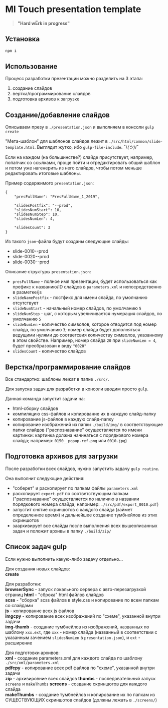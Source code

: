 # MI Touch presentation template
>**"Hard wЁrk in progress"**

## Установка
```bash
npm i
```

## Использование
Процесс разработки презентации можно разделить на 3 этапа:
1. создание слайдов
2. вертка/программирование слайдов
3. подготовка архивов к загрузке

## Создание/добавление слайдов
Описываем презу в `./presentation.json` и выполняем в консоли `gulp create`

"Мета-шаблон" для шаблонов слайдов лежит в `./src/html/common/slide-template.html`. Выглядит жутко, ибо `gulp-file-include`. ¯\\_(ツ)_/¯

Если на каждом (на большинстве?) слайде присутствует, например, попапчик со ссылками, проще пойти и отредактировать общий шаблон и потом уже нагенерить из него слайдов, чтобы потом меньше редактировать итоговые шаблоны.

Пример содержимого `presentation.json`:
```
{
    "presFullName": "PresFullName_1_2019",

    "slidesPostfix": "--prod",
    "slidesNumStart": 10,
    "slidesNumStep": 10,
    "slidesNumLen": 4,

    "slidesCount": 3
}
```
Из такого `json`-файла будут созданы следующие слайды:
- slide-0010--prod
- slide-0020--prod
- slide-0030--prod

Описание структуры `presentation.json`:
- `presFullName` - полное имя презентации, будет использоваться как префикс к названию/ID слайдов в `parameters.xml` и непосредственно в разметке/js
- `slideNamePostfix` - постфикс для имени слайда, по умолчанию отсутствует
- `slideNumStart` - начальный номер слайдов, по умолчанию `5`
- `slideNumStep` - шаг, с которым увеличивается нумерация слайдов, по умолчанию `5`
- `slideNumLen` - количество символов, которое отводится под номер слайда, по умолчанию `3`; номер слайда будет дополняться ведущими нулями до соответсвия количеству символов, указанному в этом свойстве. Например, номер слайда `20` при `slideNumLen = 4`, будет преобразован к виду `"0020"`
- `slidesCount` - количество слайдов

## Верстка/программирование слайдов
Все стандартно: шаблоны лежат в папке `./src/`.

Для запуска задач для разработки в консоли вводим просто `gulp`.

Данная команда запустит задачи на:
- html-сборку слайдов
- компиляцию css-файлов и копирование их в каждую слайд-папку
- копирование js-файлов в каждую слайд-папку
- копирование изображений из папки `./build/img/` в соответствующие папки слайдов ("распознавание" осуществляется по имени картинки: картинка должна начинаться с порядкового номера слайда; например: `0150__popup-ref.png` или `0010.jpg`)

## Подготовка архивов для загрузки
После разработки всех слайдов, нужно запустить задачу `gulp routine`.

Она выполнит следующие действия:
- "соберет" и раскопирует по папкам файлы `parameters.xml`
- раскопирует `export.pdf` по соответствующим папкам ("распознавание" осуществляется по наличию в названии порядкового номера слайда; например: `./src/pdf/export_0010.pdf`)
- запустит снятие скриншотов с каждого слайда (займет определенное время) и дальнейшее создание тумбнейлов из этих скриншотов
- заархивирует все слайды после выполнения всех вышеописанных задач и положит архивы в папку `./build/zip/`

## Список задач gulp
Если нужно выполнить какую-либо задачу отдельно...

Для создания новых слайдов:  
**create**

Для разработки:  
**browserSync** - запуск локального сервера с авто-перезагрузкой страниц
**html** - "сброка" html файлов слайдов  
**scss** - "сборка" scss файлов в style.css и копирование по всем папкам со слайдами  
**js** - копирование всех js файлов  
**imgcpy** - копирование всех изображений по "схеме", указанной внутри задачи  
**img-thumb** - создание тумбнейлов из изображений, названных по шаблону `xxx.ext`, где `xxx` - номер слайда (названный в соответствии с указанным зачением `slidesNumLen` в `presentation.json`), и `ext` - расширение  

Для подготовки архивов:  
**xml** - создание parameters.xml для каждого слайда по шаблону `./src/xml/parameters.xml`  
**pdfcpy** - копирование всех pdf файлов по "схеме", указанной внутри задачи  
**zip** - архивировние всех слайдов
**thumbs** - последовательный запуск `screens` и `makeThumbs`
**screens** - создание скриншотов для каждого слайда  
**makeThumbs** - создание тумбнейлов и копирование их по папкам из СУЩЕСТВУЮЩИХ скриншотов слайдов (должны лежать в `./screens/`)  
